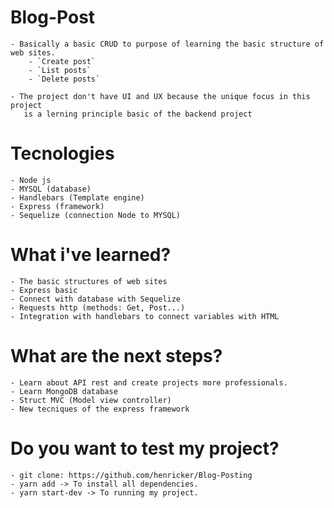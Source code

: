 # Blog-Post

    - Basically a basic CRUD to purpose of learning the basic structure of web sites.
        - `Create post`
        - `List posts`
        - `Delete posts`
    
    - The project don't have UI and UX because the unique focus in this project
       is a lerning principle basic of the backend project

# Tecnologies

    - Node js
    - MYSQL (database)
    - Handlebars (Template engine)
    - Express (framework)
    - Sequelize (connection Node to MYSQL)

# What i've learned?

    - The basic structures of web sites
    - Express basic
    - Connect with database with Sequelize
    - Requests http (methods: Get, Post...)
    - Integration with handlebars to connect variables with HTML

# What are the next steps?

    - Learn about API rest and create projects more professionals.
    - Learn MongoDB database
    - Struct MVC (Model view controller)
    - New tecniques of the express framework

# Do you want to test my project?

    - git clone: https://github.com/henricker/Blog-Posting
    - yarn add -> To install all dependencies.
    - yarn start-dev -> To running my project.